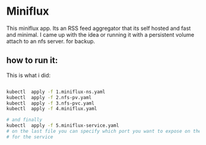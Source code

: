 # Miniflux
This miniflux app. Its an RSS feed aggregator that its self hosted and fast and minimal.
I came up with the idea or running it with a persistent volume attach to an nfs server.
for backup.

## how to run it:

This is what i did:

```bash

kubectl  apply -f 1.miniflux-ns.yaml
kubectl  apply -f 2.nfs-pv.yaml
kubectl  apply -f 3.nfs-pvc.yaml
kubectl  apply -f 4.miniflux.yaml

# and finally
kubectl  apply -f 5.miniflux-service.yaml
# on the last file you can specify which port you want to expose on the slave node
# for the service

```





